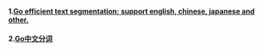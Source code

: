 #### 1.[Go efficient text segmentation; support english, chinese, japanese and other.](https://github.com/go-ego/gse)  
#### 2.[Go中文分词](https://github.com/huichen/sego)  
